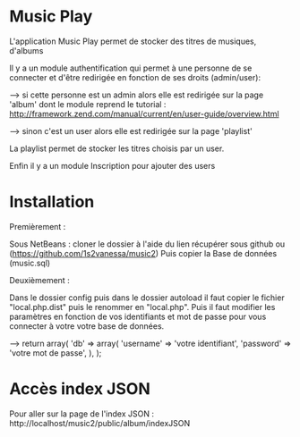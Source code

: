 Music Play 
=======================

L'application Music Play permet de stocker des titres de musiques, d'albums

Il y a un module authentification qui permet à une personne de se connecter 
et d'être redirigée en  fonction de ses droits (admin/user):

 --> si cette personne est un admin alors elle est redirigée sur la page 'album' dont le
module reprend le tutorial : http://framework.zend.com/manual/current/en/user-guide/overview.html


--> sinon c'est un user alors elle est redirigée sur la page 'playlist'

La playlist permet de stocker les titres choisis par un user.

Enfin il y a un module Inscription pour ajouter des users

Installation
=======================

Premièrement : 

Sous NetBeans : cloner le dossier à l'aide du lien récupérer sous github ou (https://github.com/1s2vanessa/music2)
Puis copier la Base de données (music.sql)


Deuxièmement : 

Dans le dossier config puis dans le dossier autoload il faut copier le fichier "local.php.dist"
puis le renommer en "local.php". Puis il faut modifier les paramètres en fonction de vos identifiants
et mot de passe pour vous connecter à votre votre base de données.

--> return array(
     'db' => array(
         'username' => 'votre identifiant',
         'password' => 'votre mot de passe',
     ),
 );



Accès index JSON
=======================


Pour aller sur la page de l'index JSON : 
http://localhost/music2/public/album/indexJSON
